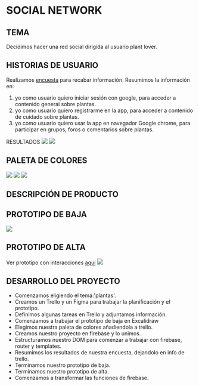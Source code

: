 # SOCIAL NETWORK

## TEMA
Decidimos hacer una red social dirigida al usuario plant lover.

## HISTORIAS DE USUARIO
Realizamos [encuesta](https://forms.gle/XSyVXW6R4GUgGgra6) para recabar información.
Resumimos la información en:
1. yo como usuario quiero iniciar sesión con google, para acceder a contenido general sobre plantas.
2. yo como usuario quiero registrarme en la app, para acceder a contenido de cuidado sobre plantas.
3. yo como usuario quiero usar la app en navegador Google chrome, para participar en grupos, foros o comentarios sobre plantas.

RESULTADOS
<img src = "Encuesta1.png">
<img src = "Encuesta 2.png">


## PALETA DE COLORES

<img src = "PALETA DE COLORES.jpeg">
<img src = "PALETA DE COLORES 1.jpg">
<img src = "PALETA DE COLORES 2.jpg">

## DESCRIPCIÓN DE PRODUCTO


## PROTOTIPO DE BAJA

<img src = "PROTOTIPO DE BAJA.png">

## PROTOTIPO DE ALTA
Ver prototipo con interacciones [aquí](https://www.figma.com/proto/oGMhwqudUs2YRRP0nJoPxF/SOCIAL-NETWORK?node-id=3%3A3&scaling=scale-down&page-id=0%3A1&starting-point-node-id=3%3A3)
<img src = "PROTOTIPO DE ALTA.png">

## DESARROLLO DEL PROYECTO

* Comenzamos eligiendo el tema:'plantas'.
* Creamos un Trello y un Figma para trabajar la planificación y el prototipo.
* Definimos algunas tareas en Trello y adjuntamos información.
* Comenzamos a trabajar el prototipo de baja en Excalidraw
* Elegimos nuestra paleta de colores añadiendola a trello.
* Creamos nuestro proyecto en firebase y lo unimos.
* Estructuramos nuestro DOM para comenzar a trabajar con firebase, router y templates.
* Resumimos los resultados de nuestra encuesta, dejandolo en info de trello.
* Terminamos nuestro prototipo de baja.
* Terminamos nuestro prototipo de alta.
* Comenzamos a transformar las funciones de firebase. 